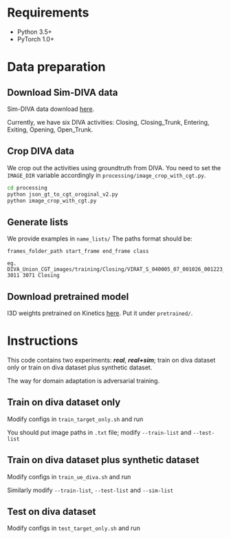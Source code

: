 # Requirements

- Python 3.5+
- PyTorch 1.0+

# Data preparation

## Download Sim-DIVA data

Sim-DIVA data download [here](https://www.cs.jhu.edu/~yzh/20191026_diva_sim_data.tar).

Currently, we have six DIVA activities: Closing, Closing_Trunk, Entering, Exiting, Opening, Open_Trunk.

## Crop DIVA data

We crop out the activities using groundtruth from DIVA. You need to set the `IMAGE_DIR` variable accordingly in `processing/image_crop_with_cgt.py`.
```bash
cd processing
python json_gt_to_cgt_oroginal_v2.py
python image_crop_with_cgt.py 
```

## Generate lists

We provide examples in `name_lists/`
The paths format should be:

```
frames_folder_path start_frame end_frame class

eg. DIVA_Union_CGT_images/training/Closing/VIRAT_S_040005_07_001026_001223_963 3011 3071 Closing
```

## Download pretrained model

I3D weights pretrained on Kinetics [here](https://www.cs.jhu.edu/~yzh/i3d_inception.pth). Put it under `pretrained/`.

# Instructions

This code contains two experiments: ***real***, ***real+sim***; train on diva dataset only or train on diva dataset plus synthetic dataset.

The way for domain adaptation is adversarial training.



## Train on diva dataset only

Modify configs in `train_target_only.sh` and run

You should put image paths in `.txt` file; modify `--train-list` and `--test-list`



## Train on diva dataset plus synthetic dataset

Modify configs in `train_ue_diva.sh` and run

Similarly modify `--train-list`, `--test-list` and `--sim-list`



## Test on diva dataset

Modify configs in `test_target_only.sh` and run
